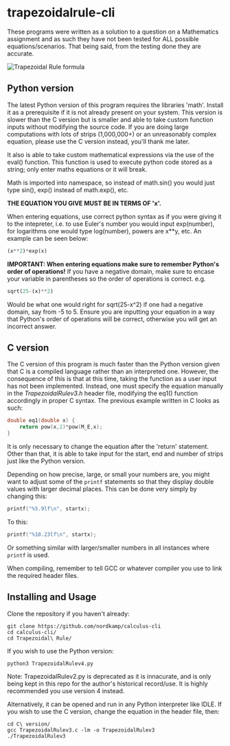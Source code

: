 # trapezoidalrule-cli

These programs were written as a solution to a question on a Mathematics assignment and as such they have not been tested for ALL possible equations/scenarios. That being said, from the testing done they are accurate.

![Trapezoidal Rule formula](http://andymath.com/wp-content/uploads/2019/08/Trapezoidal-Rule.jpg)

## Python version

The latest Python version of this program requires the libraries 'math'. Install it as a prerequisite if it is not already present on your system. This version is slower than the C version but is smaller and able to take custom function inputs without modifying the source code. If you are doing large computations with lots of strips (1,000,000+) or an unreasonably complex equation, please use the C version instead, you'll thank me later.

It also is able to take custom mathematical expressions via the use of the eval() function. This function is used to execute python code stored as a string; only enter maths equations or it will break. 

Math is imported into namespace, so instead of math.sin() you would just type sin(), exp() instead of math.exp(), etc.

**THE EQUATION YOU GIVE MUST BE IN TERMS OF 'x'.**

When entering equations, use correct python syntax as if you were giving it to the intepreter, i.e. to use Euler's number you would input exp(number), for logarithms one would type log(number), powers are x\*\*y, etc. An example can be seen below:
```python
(x**2)*exp(x)
```
**IMPORTANT: When entering equations make sure to remember Python's order of operations!**
If you have a negative domain, make sure to encase your variable in parentheses so the order of operations is correct.
e.g.
```python
sqrt(25-(x)**2)
```
Would be what one would right for sqrt(25-x^2) if one had a negative domain, say from -5 to 5. Ensure you are inputting your equation in a way that Python's order of operations will be correct, otherwise you will get an incorrect answer.

## C version
The C version of this program is much faster than the Python version given that C is a compiled language rather than an interpreted one. However, the consequence of this is that at this time, taking the function as a user input has not been implemented. Instead, one must specify the equation manually in the *TrapezoidalRulev3.h* header file, modifying the eq1() function accordingly in proper C syntax. The previous example written in C looks as such:

```C
double eq1(double x) {
    return pow(x,2)*pow(M_E,x);
}
 ```
 
 It is only necessary to change the equation after the 'return' statement. Other than that, it is able to take input for the start, end and number of strips just like the Python version.
 
 Depending on how precise, large, or small your numbers are, you might want to adjust some of the ```printf``` statements so that they display double values with larger decimal places. This can be done very simply by changing this:
 ```C
 printf("%5.9lf\n", startx);
 ```
 
 To this:
  ```C
 printf("%10.23lf\n", startx);
 ```
 Or something similar with larger/smaller numbers in all instances where ```printf``` is used.
 
 When compiling, remember to tell GCC or whatever compiler you use to link the required header files.
 
 ## Installing and Usage
 Clone the repository if you haven't already:
 ```
 git clone https://github.com/nordkamp/calculus-cli
 cd calculus-cli/
 cd Trapezoidal\ Rule/
 ```
 If you wish to use the Python version:
 ```
 python3 TrapezoidalRulev4.py
 ```
 Note: TrapezoidalRulev2.py is deprecated as it is innacurate, and is only being kept in this repo for the author's historical record/use. It is highly recommended you use version 4 instead.
 
 Alternatively, it can be opened and run in any Python interpreter like IDLE.
 If you wish to use the C version, change the equation in the header file, then:
 ```
 cd C\ version/
 gcc TrapezoidalRulev3.c -lm -o TrapezoidalRulev3
 ./TrapezoidalRulev3
 ```
